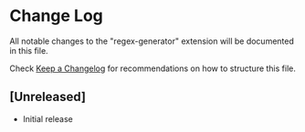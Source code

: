 # Change Log

All notable changes to the "regex-generator" extension will be documented in this file.

Check [Keep a Changelog](http://keepachangelog.com/) for recommendations on how to structure this file.

## [Unreleased]

- Initial release